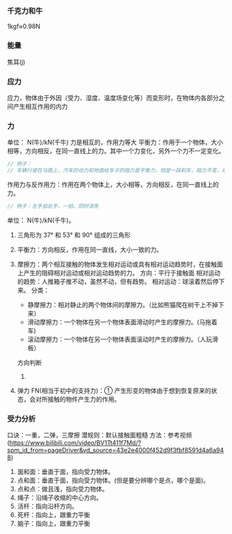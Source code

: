 ### 千克力和牛

1kgf≈0.98N

### 能量

焦耳(j)

### 应力

应力，物体由于外因（受力、湿度、温度场变化等）而变形时，在物体内各部分之间产生相互作用的内力

### 力

单位： N(牛)/kN(千牛)
力是相互的，作用力等大
平衡力：作用于一个物体，大小相等，方向相反，在同一直线上的力。其中一个力变化，另外一个力不一定变化。

```js
// 例子：
// 车辆行驶在马路上，汽车的动力和地面给车子的阻力是平衡力，但是一踩刹车，阻力不变，动力改变了。
```

作用力与反作用力：作用在两个物体上，大小相等，方向相反，在同一直线上的力。

```js
// 例子：左手拍右手，一拍，同时消失
```

单位： N(牛)/kN(千牛)。

1. 三角形为 37° 和 53° 和 90° 组成的三角形
2. 平衡力：方向相反，作用在同一直线，大小一致的力。
3. 摩擦力：两个相互接触的物体发生相对运动或具有相对运动趋势时，在接触面上产生的阻碍相对运动或相对运动趋势的力。
   方向：平行于接触面
   相对运动的趋势：人推箱子推不动，虽然不动，但有趋势。
   相对运动：球滚着然后停下来。
   分类：

   - 静摩擦力：相对静止的两个物体间的摩擦力。（比如熊猫爬在树干上不掉下来）
   - 滑动摩擦力：一个物体在另一个物体表面滑动时产生的摩擦力。(马拖着车)
   - 滚动摩擦力：一个物体在另一个物体表面滚动时产生的摩擦力。（人玩滑板）

   方向判断

   1.

4. 弹力 FN(相当于初中的支持力)：① 产生形变的物体由于想到恢复原来的状态，会对所接触的物件产生力的作用。

### 受力分析

口诀：一重，二弹，三摩擦
潜规则：默认接触面粗糙
方法：参考视频(https://www.bilibili.com/video/BV1Tt411f7Md/?spm_id_from=pageDriver&vd_source=43e2e4000f452d9f3fbf8591d4a6a948)

1.  面和面：垂直于面，指向受力物体。
2.  点和面：垂直于面，指向受力物体。(但是要分辨哪个是点，哪个是面)。
3.  点和点：做且浅，指向受力物体。
4.  绳子：沿绳子收缩的中心方向。
5.  活杆：指向沿杆方向。
6.  死杆：指向上，跟重力平衡
7.  脑子：指向上，跟重力平衡
